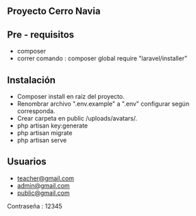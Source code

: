 ## Proyecto Cerro Navia


## Pre - requisitos
- composer
- correr comando : composer global require "laravel/installer"


## Instalación

- Composer install en raíz del proyecto.
- Renombrar archivo ".env.example" a ".env" configurar según corresponda. 
- Crear carpeta en public /uploads/avatars/. 
- php artisan key:generate
- php artisan migrate
- php artisan serve



## Usuarios

- teacher@gmail.com
- admin@gmail.com
- public@gmail.com

Contraseña : 12345
